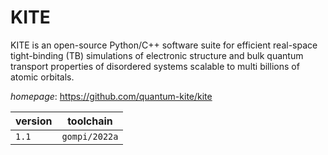 # KITE

KITE is an open-source Python/C++ software suite for efficient real-space tight-binding (TB)  simulations of electronic structure and bulk quantum transport properties of disordered systems scalable to  multi billions of atomic orbitals.

*homepage*: <https://github.com/quantum-kite/kite>

version | toolchain
--------|----------
``1.1`` | ``gompi/2022a``
